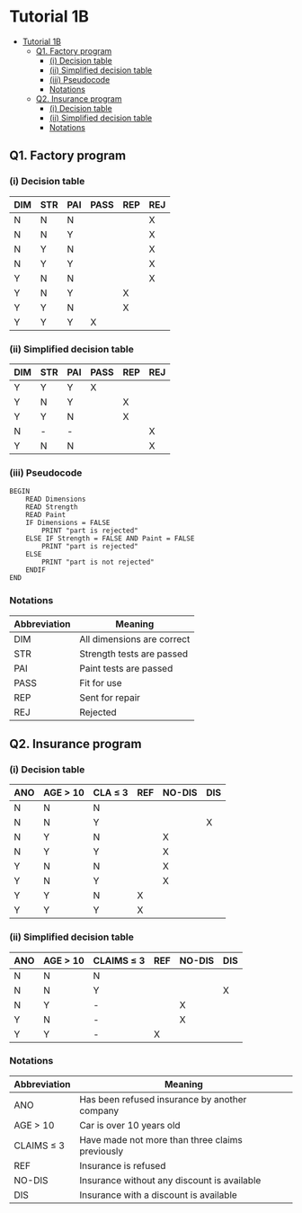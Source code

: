 # Tutorial 1B

- [Tutorial 1B](#tutorial-1b)
  - [Q1. Factory program](#q1-factory-program)
    - [(i) Decision table](#i-decision-table)
    - [(ii) Simplified decision table](#ii-simplified-decision-table)
    - [(iii) Pseudocode](#iii-pseudocode)
    - [Notations](#notations)
  - [Q2. Insurance program](#q2-insurance-program)
    - [(i) Decision table](#i-decision-table-1)
    - [(ii) Simplified decision table](#ii-simplified-decision-table-1)
    - [Notations](#notations-1)

## Q1. Factory program

### (i) Decision table

| DIM | STR | PAI | PASS | REP | REJ |
| --- | --- | --- | ---- | --- | --- |
| N   | N   | N   |      |     | X   |
| N   | N   | Y   |      |     | X   |
| N   | Y   | N   |      |     | X   |
| N   | Y   | Y   |      |     | X   |
| Y   | N   | N   |      |     | X   |
| Y   | N   | Y   |      | X   |     |
| Y   | Y   | N   |      | X   |     |
| Y   | Y   | Y   | X    |     |     |


### (ii) Simplified decision table

| DIM | STR | PAI | PASS | REP | REJ |
| --- | --- | --- | ---- | --- | --- |
| Y   | Y   | Y   | X    |     |     |
| Y   | N   | Y   |      | X   |     |
| Y   | Y   | N   |      | X   |     |
| N   | -   | -   |      |     | X   |
| Y   | N   | N   |      |     | X   |

### (iii) Pseudocode

```
BEGIN
    READ Dimensions
    READ Strength
    READ Paint
    IF Dimensions = FALSE
        PRINT "part is rejected"
    ELSE IF Strength = FALSE AND Paint = FALSE 
        PRINT "part is rejected"
    ELSE 
        PRINT "part is not rejected"
    ENDIF
END
```

### Notations

| Abbreviation | Meaning                    |
| ------------ | -------------------------- |
| DIM          | All dimensions are correct |
| STR          | Strength tests are passed  |
| PAI          | Paint tests are passed     |
| PASS         | Fit for use                |
| REP          | Sent for repair            |
| REJ          | Rejected                   |

## Q2. Insurance program

### (i) Decision table

| ANO | AGE > 10 | CLA ≤ 3 | REF | NO-DIS | DIS |
| --- | -------- | ------- | --- | ------ | --- |
| N   | N        | N       |     |        |     |
| N   | N        | Y       |     |        | X   |
| N   | Y        | N       |     | X      |     |
| N   | Y        | Y       |     | X      |     |
| Y   | N        | N       |     | X      |     |
| Y   | N        | Y       |     | X      |     |
| Y   | Y        | N       | X   |        |     |
| Y   | Y        | Y       | X   |        |     |

### (ii) Simplified decision table

| ANO | AGE > 10 | CLAIMS ≤ 3 | REF | NO-DIS | DIS |
| --- | -------- | ---------- | --- | ------ | --- |
| N   | N        | N          |     |        |     |
| N   | N        | Y          |     |        | X   |
| N   | Y        | -          |     | X      |     |
| Y   | N        | -          |     | X      |     |
| Y   | Y        | -          | X   |        |     |

### Notations

| Abbreviation | Meaning                                         |
| ------------ | ----------------------------------------------- |
| ANO          | Has been refused insurance by another company   |
| AGE > 10     | Car is over 10 years old                        |
| CLAIMS ≤ 3   | Have made not more than three claims previously |
| REF          | Insurance is refused                            |
| NO-DIS       | Insurance without any discount is available     |
| DIS          | Insurance with a discount is available          |
